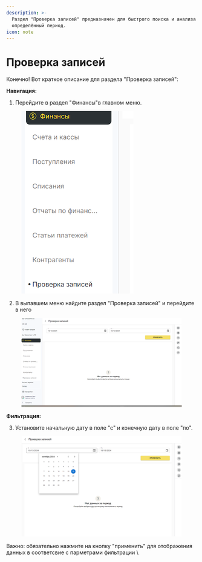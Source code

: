 ```yaml
---
description: >-
  Раздел "Проверка записей" предназначен для быстрого поиска и анализа данных за
  определённый период.
icon: note
---
```


# Проверка записей

Конечно! Вот краткое описание для раздела "Проверка записей":

**Навигация:**

1. Перейдите в раздел "Финансы"в главном меню.

<figure><img src="../../.gitbook/assets/image (299).png" alt=""><figcaption></figcaption></figure>

2. В выпавшем меню найдите раздел "Проверка записей" и перейдите в него&#x20;

<figure><img src="../../.gitbook/assets/image (301).png" alt=""><figcaption></figcaption></figure>

**Фильтрация:**

3. Установите начальную дату в поле "с" и конечную дату в поле "по".

<figure><img src="../../.gitbook/assets/image (300).png" alt=""><figcaption></figcaption></figure>



Важно: обязательно нажмите на кнопку "применить" для отображения данных в соответсвие с парметрами фильтрации \
